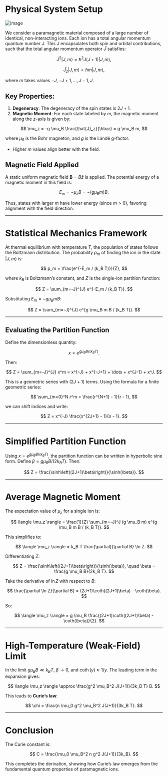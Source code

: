# Physical System Setup

![image](https://github.com/user-attachments/assets/cab63dc0-657d-4ee4-a764-24705feaf6a2)


We consider a paramagnetic material composed of a large number of identical, non-interacting ions. Each ion has a total angular momentum quantum number $J$. This $J$ encapsulates both spin and orbital contributions, such that the total angular momentum operator $\hat{J}$ satisfies:

$$
\hat{J}^2 \lvert J, m \rangle = \hbar^2 J(J+1) \lvert J, m \rangle,
$$

$$
\hat{J}_z \lvert J, m \rangle = \hbar m \lvert J, m \rangle,
$$

where $m$ takes values $-J, -J+1, \dots, J-1, J$.

## Key Properties:

1. **Degeneracy**: The degeneracy of the spin states is $2J+1$.
2. **Magnetic Moment**: For each state labeled by $m$, the magnetic moment along the $z$-axis is given by:

$$
   \mu_z = -g \mu_B \frac{\hat{J}_z}{\hbar} = g \mu_B m,
$$

   where $\mu_B$ is the Bohr magneton, and $g$ is the Landé g-factor.

   - Higher $m$ values align better with the field.

## Magnetic Field Applied

A static uniform magnetic field $\mathbf{B} = B\hat{z}$ is applied. The potential energy of a magnetic moment in this field is:

$$
E_m = -\mu_z B = -(g \mu_B m) B.
$$

Thus, states with larger $m$ have lower energy (since $m > 0$), favoring alignment with the field direction.

---

# Statistical Mechanics Framework

At thermal equilibrium with temperature $T$, the population of states follows the Boltzmann distribution. The probability $p_m$ of finding the ion in the state $\lvert J, m \rangle$ is:

$$
p_m = \frac{e^{-E_m / (k_B T)}}{Z},
$$

where $k_B$ is Boltzmann’s constant, and $Z$ is the single-ion partition function:

$$
Z = \sum_{m=-J}^{J} e^{-E_m / (k_B T)}.
$$

Substituting $E_m = -g \mu_B m B$:

$$
Z = \sum_{m=-J}^{J} e^{g \mu_B m B / (k_B T)}.
$$

---

## Evaluating the Partition Function

Define the dimensionless quantity:

$$
x = e^{g \mu_B B / (k_B T)}.
$$

Then:

$$
Z = \sum_{m=-J}^{J} x^m = x^{-J} + x^{-J+1} + \dots + x^{J-1} + x^J.
$$

This is a geometric series with $(2J+1)$ terms. Using the formula for a finite geometric series:

$$
\sum_{m=0}^N r^m = \frac{r^{N+1} - 1}{r - 1},
$$

we can shift indices and write:

$$
Z = x^{-J} \frac{x^{2J+1} - 1}{x - 1}.
$$

---

# Simplified Partition Function

Using $x = e^{g \mu_B B / (k_B T)}$, the partition function can be written in hyperbolic sine form. Define $\beta = g \mu_B B / (2k_B T)$. Then:

$$
Z = \frac{\sinh\left((2J+1)\beta\right)}{\sinh(\beta)}.
$$

---

# Average Magnetic Moment

The expectation value of $\mu_z$ for a single ion is:

$$
\langle \mu_z \rangle = \frac{1}{Z} \sum_{m=-J}^J (g \mu_B m) e^{g \mu_B m B / (k_B T)}.
$$

This simplifies to:

$$
\langle \mu_z \rangle = k_B T \frac{\partial}{\partial B} \ln Z.
$$

Differentiating $Z$:

$$
Z = \frac{\sinh\left((2J+1)\beta\right)}{\sinh(\beta)}, \quad \beta = \frac{g \mu_B B}{2k_B T}.
$$

Take the derivative of $\ln Z$ with respect to $B$:

$$
\frac{\partial \ln Z}{\partial B} = (2J+1)\coth((2J+1)\beta) - \coth(\beta).
$$

So:

$$
\langle \mu_z \rangle = g \mu_B \frac{(2J+1)\coth((2J+1)\beta) - \coth(\beta)}{2}.
$$

---

# High-Temperature (Weak-Field) Limit

In the limit $g \mu_B B \ll k_B T$, $\beta \to 0$, and $\coth(y) \approx 1/y$. The leading term in the expansion gives:

$$
\langle \mu_z \rangle \approx \frac{g^2 \mu_B^2 J(J+1)}{3k_B T} B.
$$

This leads to **Curie’s law**:

$$
\chi = \frac{n \mu_0 g^2 \mu_B^2 J(J+1)}{3k_B T}.
$$

---

# Conclusion

The Curie constant is:

$$
C = \frac{\mu_0 \mu_B^2 n g^2 J(J+1)}{3k_B}.
$$

This completes the derivation, showing how Curie’s law emerges from the fundamental quantum properties of paramagnetic ions.
